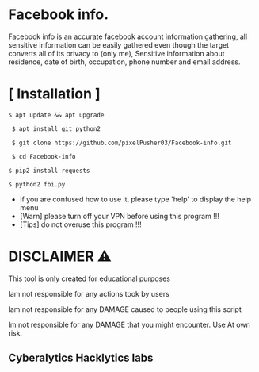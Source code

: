 # Facebook info.
 Facebook info is an accurate facebook account information gathering, all sensitive information can be easily gathered even though the target converts all of its privacy to (only me), Sensitive information about residence, date of birth, occupation, phone number and email address. 
  
  
  
 # [ Installation ] 
 ``` 
 $ apt update && apt upgrade 
```
```
 $ apt install git python2 
```
```
 $ git clone https://github.com/pixelPusher03/Facebook-info.git 
```
```
 $ cd Facebook-info
 ``` 
 ``` 
 $ pip2 install requests
 ``` 
 ``` 
 $ python2 fbi.py 
 ``` 
 
  
 * if you are confused how to use it, please type 'help' to display the help menu 
 * [Warn] please turn off your VPN before using this program !!! 
 * [Tips] do not overuse this program !!!

# DISCLAIMER ⚠️
This tool is only created for educational purposes

Iam not responsible for any actions took by users

Iam not responsible for any DAMAGE caused to people using this script

Im not responsible for any DAMAGE that you might encounter. Use At own risk.

## Cyberalytics Hacklytics labs
